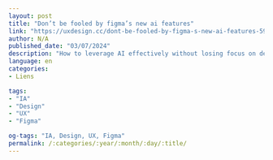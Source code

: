 ```yaml
---
layout: post
title: "Don’t be fooled by figma’s new ai features"
link: "https://uxdesign.cc/dont-be-fooled-by-figma-s-new-ai-features-5991b8c6b819"
author: N/A
published_date: "03/07/2024"
description: "How to leverage AI effectively without losing focus on designers’ roles and responsibilities."
language: en
categories:
- Liens

tags:
- "IA"
- "Design"
- "UX"
- "Figma"

og-tags: "IA, Design, UX, Figma"
permalink: /:categories/:year/:month/:day/:title/
---
```

